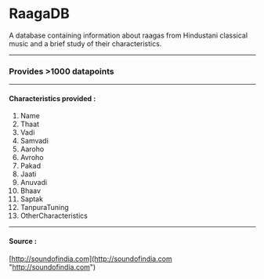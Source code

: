 # RaagaDB

A database containing information about raagas from Hindustani classical music and a brief study of their characteristics.

------------

### Provides >1000 datapoints

------------


#### Characteristics provided :
1. Name
2. Thaat
3. Vadi
4. Samvadi
5. Aaroho
6. Avroho
7. Pakad
8. Jaati
9. Anuvadi
10. Bhaav
11. Saptak
12. TanpuraTuning
13. OtherCharacteristics

------------


#### Source :
[http://soundofindia.com](http://soundofindia.com "http://soundofindia.com")



